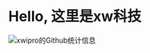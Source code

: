 # Hello, 这里是**xw科技** 
![xwipro的Github统计信息](https://github-readme-stats.vercel.app/api?username=xwipro&hide=prs,contribs&show_icons=true&theme=tokyonight&locale=cn&count_private=false)





